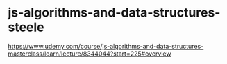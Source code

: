# js-algorithms-and-data-structures-steele
https://www.udemy.com/course/js-algorithms-and-data-structures-masterclass/learn/lecture/8344044?start=225#overview
